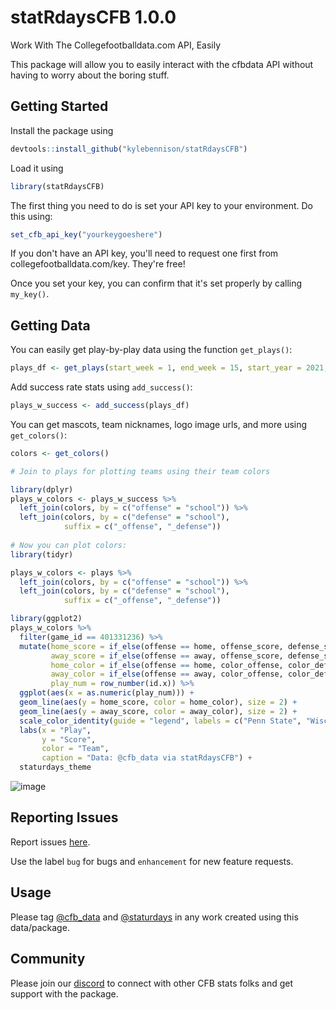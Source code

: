 # statRdaysCFB 1.0.0
Work With The Collegefootballdata.com API, Easily

This package will allow you to easily interact with the cfbdata API without having to worry about the boring stuff.

## Getting Started

Install the package using
``` r
devtools::install_github("kylebennison/statRdaysCFB")
```

Load it using
``` r
library(statRdaysCFB)
```

The first thing you need to do is set your API key to your environment. Do this using:
``` r
set_cfb_api_key("yourkeygoeshere")
```

If you don't have an API key, you'll need to request one first from collegefootballdata.com/key. They're free!

Once you set your key, you can confirm that it's set properly by calling ```my_key()```.

## Getting Data

You can easily get play-by-play data using the function ```get_plays()```:

``` r
plays_df <- get_plays(start_week = 1, end_week = 15, start_year = 2021, end_year = 2021)
```

Add success rate stats using ```add_success()```:
``` r
plays_w_success <- add_success(plays_df)
```

You can get mascots, team nicknames, logo image urls, and more using ```get_colors()```:
``` r
colors <- get_colors()

# Join to plays for plotting teams using their team colors

library(dplyr)
plays_w_colors <- plays_w_success %>% 
  left_join(colors, by = c("offense" = "school")) %>% 
  left_join(colors, by = c("defense" = "school"),
            suffix = c("_offense", "_defense"))
            
# Now you can plot colors:
library(tidyr)

plays_w_colors <- plays %>% 
  left_join(colors, by = c("offense" = "school")) %>% 
  left_join(colors, by = c("defense" = "school"),
            suffix = c("_offense", "_defense"))

library(ggplot2)
plays_w_colors %>% 
  filter(game_id == 401331236) %>% 
  mutate(home_score = if_else(offense == home, offense_score, defense_score),
         away_score = if_else(offense == away, offense_score, defense_score),
         home_color = if_else(offense == home, color_offense, color_defense),
         away_color = if_else(offense == away, color_offense, color_defense),
         play_num = row_number(id.x)) %>%
  ggplot(aes(x = as.numeric(play_num))) + 
  geom_line(aes(y = home_score, color = home_color), size = 2) +
  geom_line(aes(y = away_score, color = away_color), size = 2) +
  scale_color_identity(guide = "legend", labels = c("Penn State", "Wisconsin")) +
  labs(x = "Play",
       y = "Score",
       color = "Team",
       caption = "Data: @cfb_data via statRdaysCFB") +
  staturdays_theme
```

![image](https://user-images.githubusercontent.com/66328277/177992942-db2409f6-c9bc-4e39-bfc2-305d20824b44.png)

## Reporting Issues
Report issues [here](https://github.com/kylebennison/statRdaysCFB/issues/new).

Use the label `bug` for bugs and `enhancement` for new feature requests.

## Usage

Please tag [@cfb_data](https://twitter.com/cfb_data) and [@staturdays](https://twitter.com/Staturdays) in any work created using this data/package.

## Community

Please join our [discord](https://discord.gg/xFAZ6GDEUd) to connect with other CFB stats folks and get support with the package.
